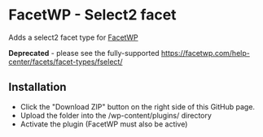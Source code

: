 FacetWP - Select2 facet
=======================

Adds a select2 facet type for [FacetWP](https://facetwp.com/)

**Deprecated** - please see the fully-supported https://facetwp.com/help-center/facets/facet-types/fselect/

## Installation
* Click the "Download ZIP" button on the right side of this GitHub page.
* Upload the folder into the /wp-content/plugins/ directory
* Activate the plugin (FacetWP must also be active)
